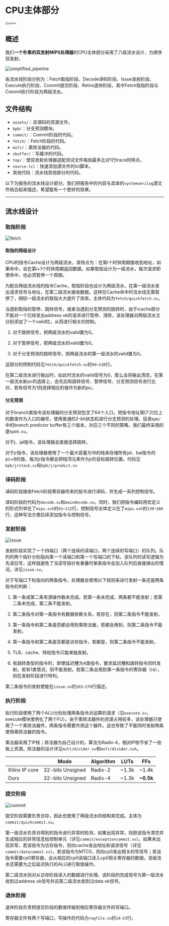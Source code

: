 # CPU主体部分

<img src="assets/pipeline.JPG" alt="pipeline" style="zoom:50%;" />

## 概述

我们**一个朴素的双发射MIPS处理器**的CPU主体部分采用了八级流水设计，为顺序双发射。

![simplified_pipeline](assets/simplified_pipeline.png)

各流水线阶段分别为：Fetch取指阶段、Decode译码阶段、Issue发射阶段、Execute执行阶段、Commit提交阶段、Retire退休阶段，其中Fetch取指阶段与Commit执行阶段为两级流水。

## 文件结构

* `assets/`：非源码的资源文件。
* `bpb/`：分支预测模块。
* `commit/`：Commit阶段的代码。
* `fetch/`：Fetch阶段的代码。
* `mult/`：乘除法器的代码。
* `sbuffer/`：写缓冲的代码。
* `top/`：使双发射处理器适配测试文件每拍最多比对1行trace的特点。
* `source.tcl`：快速添加源文件的tcl脚本。
* 其他代码：流水线其他部分的代码。



以下为报告的流水线设计部分，我们把报告中的内容与具体的`systemverilog`源文件结合起来描述，希望能有一个更好的效果。

------



## 流水线设计

### 取指阶段

![fetch](assets/fetch.png)

#### 取指的两级设计

CPU的指令Cache设计为两级流水，其特点为：在第i个时钟周期接收到地址，如果命中，会在第i+1个时钟周期返回数据。如果取指设计为一级流水，每次请求即使命中，也必须暂停一个周期。

为配合两级流水线的指令Cache，取指阶段也设计为两级流水，在第一级流水发出请求信号与地址，在第二级流水接收数据，这样在Cache命中时流水线无需暂停了，相较一级流水的取指大大提升了效率。主体代码为`fetch/quickfetch.sv`。

当遇到取指的暂停、跳转信号，或者当遇到分支预测的跳转时，由于icache部分不能对一个已经发出address ok的请求进行暂停、清除，该处理器对两级流水又分别添加了一个valid位，从而进行相关的控制。

1. 对于跳转信号，把两级流水的valid置为0。

2. 对于暂停信号，把两级流水的valid置为0。

3. 对于分支预测的跳转信号，把两级流水的第一级流水的valid置为0。

这部分的控制代码见`fetch/quickfetch.sv`的`94~138`行。

在第二级流水进行输出时，如此时流水的valid信号为0，那么会将输出清空。在第一级流水新pc的选择上，会先后和跳转信号、暂停信号、分支预测信号进行比对，若有信号为1则选择相应的值作为新的pc。

#### 分支预测

对于branch类指令该处理器的分支预测包含了64个入口，把指令地址第[7:2]位上的数值作为入口的编号，使用普通的2-bit状态机进行分支预测的处理。目录`bpb/`中的branch predictor buffer有三个版本，对应三个不同的策略，我们最终采用的是`bpb0.sv`。

对于j、jal指令，该处理器会直接选择跳转。

对于jr指令，该处理器使用了一个最大容量为16的栈来存储所有jal、bal指令的pc+8的值，每次jr指令都会把栈顶元素作为jr的目标跳转位置。代码见`bpb/jrstack.sv`和`bpb/jrpredict.sv`

### 译码阶段

译码阶段接收Fetch阶段寄存器传来的指令进行译码，并生成一系列控制信号。

译码阶段的代码为`decode.sv`和`maindecode.sv`。同时，我们把指令编码用宏定义的形式列举在了`mips.svh`的`41~112`行，控制信号全体定义在了`mips.svh`的`139~160`行，这种写法方便后续添加指令与控制信号。

### 发射阶段

![issue](assets/issue.png)

发射阶段实现了一个四端口（两个连续的读端口，两个连续的写端口）的队列。队列的两个指针分别指向第一个读端口和第一个写端口的下标。该队列的读写逻辑为先读后写，这样就避免了当读写指针有重叠时某条指令会加入队列后直接弹出的情况。详见`issue.sv`。

对于写端口下标指向的两条指令，处理器会使用以下规则来进行发射一条还是两条指令的判断：

1. 第一条或第二条有源操作数未完成。若第一条未完成，两条都不能发射；若第二条未完成，第二条不能发射。

2. 第二条指令对第一条指令有数据依赖关系，若存在，则第二条指令不能发射。

3. 第一条指令和第二条是否都会用到乘除法器，若都会用到，则第二条指令不能发射。

4. 第一条指令和第二条是否都是访存指令，若都是，则第二条指令不能发射。

5. TLB、cache、特权指令只能单独发射。

6. 有跳转类型的指令时，即使延迟槽为4类指令，要求延迟槽和跳转指令同时发射。若有1类情况，则不能发射。若第二条会用到第一条指令的寄存器（ra），则在发射阶段进行特判。

第二条指令的发射使能在`issue.sv`的`263~279`行描述。

### 执行阶段

执行阶段使用了两个ALU分别处理两条指令对运算的请求（见`execute.sv`，execute模块里例化了两个FU）。由于乘除法器件的资源占用较多，该处理器只使用了一个乘除法器件，两条指令需要共用这个器件。这也导致了不能同时发射两条使用乘除法器的指令。

乘法器采用了IP核；除法器为自己设计的，算法为Radix-4，相对IP核节省了一些板上资源。除法器的设计详见`mult/divider.sv`和`mult/divider.svh`。

|                | Mode             | Algorithm | LUTs  | FFs       |
| :------------- | ---------------- | --------- | ----- | --------- |
| Xilinx IP core | 32-bits Unsigned | Radix-2   | ~1.3k | ~1.4k     |
| Ours           | 32-bits Unsigned | Radix-4   | ~1.3k | **~0.5k** |

### 提交阶段

![commit](assets/commit.png)

提交阶段需要负责访存，因此也使用了两级流水的结构来完成。主体为`commit/quickcommit.sv`。

第一级流水负责对得到的指令进行异常的检测，如果出现异常，则把该指令清空并生成相应的异常信息给控制单元（详见`commit/exceptioncommit.sv`）。如果未出现异常，若该指令为访存指令，则向cache发出地址和请求信号（详见`commit/datacommit.sv`）。若该指令为MTC0，则向cp0发出相关的写信号；若该指令需要cp0寄存器，会从相应的cp0读端口读入cp0相关寄存器的数据。该级流水还需要为之后延迟执行的ALU进行取值操作。

第二级流水则对从访存阶段读入的数据进行处理。该阶段的完成信号为第一级流水收到过address ok信号并且第二级流水收到过data ok信号。

### 退休阶段

退休阶段负责把提交阶段的数值传输到相应寄存器文件的写端口。

寄存器文件有两个写端口，写操作的代码为`regfile.sv`的`14~23`行。